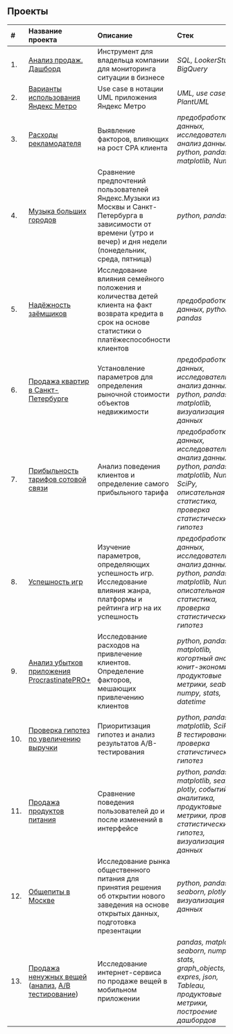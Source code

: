 ## Проекты


| # | Название проекта | Описание | Стек | 
| :- | :---------------------- | :---------------------- | :---------------------- |
| 1. | [Анализ продаж. Дашборд](yandex_direct_sygma/) | Инструмент для владельца компании для мониторинга ситуации в бизнесе | *SQL, LookerStudio, BigQuery* |
| 2. | [Варианты использования Яндекс Метро](yandex_metro/) | Use case в нотации UML приложения Яндекс Метро | *UML, use case, PlantUML* |
| 3. | [Расходы рекламодателя](yandex_direct_sygma/) | Выявление факторов, влияющих на рост СРА клиента | *предобработка данных, исследовательский анализ данных, python, pandas, matplotlib, NumPy* |
| 4. | [Музыка больших городов](big_сities_music/) | Сравнение предпочтений пользователей Яндекс.Музыки из Москвы и Санкт-Петербурга в зависимости от времени (утро и вечер) и дня недели (понедельник, среда, пятница)| *python, pandas* |
| 5. | [Надёжность заёмщиков](reliability_of_borrowers/) | Исследование влияния семейного положения и количества детей клиента на факт возврата кредита в срок на основе статистики о платёжеспособности клиентов | *предобработка данных, python, pandas* |
| 6. | [Продажа квартир в Санкт-Петербурге](sales_appartments_in_Spb/) | Установление параметров для определения рыночной стоимости объектов недвижимости | *предобработка данных, исследовательский анализ данных, python, pandas, matplotlib, визуализация данных* |
| 7. | [Прибыльность тарифов сотовой связи](profitability_of_tariffs/) | Анализ поведения клиентов и определение самого прибыльного тарифа | *предобработка данных, исследовательский анализ данных, python, pandas, matplotlib, NumPy, SciPy, описательная статистика, проверка статистических гипотез* |
| 8. | [Успешность игр](succeful_of_games/) | Изучение параметров, определяющих успешность игр. Исследование влияния жанра, платформы и рейтинга игр на их успешность | *предобработка данных, исследовательский анализ данных, python, pandas, matplotlib, NumPy, описательная статистика, проверка статистических гипотез* |
| 9. | [Анализ убытков приложения ProcrastinatePRO+](procrastinate/) | Исследование расходов на привлечение клиентов. Определение факторов, мешающих привлечению клиентов | *python, pandas, matplotlib, когортный анализ, юнит-экономика, продуктовые метрики, seaborn, numpy, stats, datetime* |
| 10. | [Проверка гипотез по увеличению выручки](AB_testing_hypotheses/) | Приоритизация гипотез и анализ результатов A/B-тестирования | *python, pandas, matplotlib, SciPy, А/В тестирование, проверка статичстических гипотез* |
| 11. | [Продажа продуктов питания](sales_of_food/) | Сравнение поведения пользователей до и после изменений в интерфейсе | *python, pandas, matplotlib, seaborn, plotly, событийная аналитика, продуктовые метрики, проверка статистических гипотез, визуализация данных* |
| 12. | [Общепиты в Москве](caffee_in_Moscow/) | Исследование рынка общественного питания для принятия решения об открытии нового заведения на основе открытых данных, подготовка презентации | *python, pandas, seaborn, plotly, визуализация данных* |
| 13. | [Продажа ненужных вещей](sales_of_things/) ([анализ](sales_of_things/not_need_things.ipynb), [А/В тестирование](sales_of_things/ab_testing.ipynb))| Исследование интернет-сервиса по продаже вещей в мобильном приложении | *pandas, matplotlib, seaborn, numpy, stats, graph_objects, expres, json, Tableau, продуктовые метрики, построение дашбордов* |
